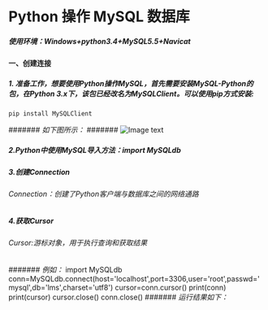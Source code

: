 # Python 操作 MySQL 数据库  
##### 使用环境：Windows+python3.4+MySQL5.5+Navicat  
#### 一、创建连接
##### 1. 准备工作，想要使用Python操作MySQL，首先需要安装MySQL-Python的包，在Python 3.x下，该包已经改名为MySQLClient。可以使用pip方式安装:  
    pip install MySQLClient  
####### *如下图所示：*
####### ![Image text](https://github.com/gorgeousCa/Dayup/blob/master/MySQL/20190303204126.png)
##### 2.Python中使用MySQL导入方法：import MySQLdb
##### 3.创建Connection
###### Connection：创建了Python客户端与数据库之间的网络通路
##### 4.获取Cursor
###### Cursor:游标对象，用于执行查询和获取结果
####### *例如：*
    import MySQLdb
    conn=MySQLdb.connect(host='localhost',port=3306,user='root',passwd='mysql',db='lms',charset='utf8')
    cursor=conn.cursor()
    print(conn)
    print(cursor)
    cursor.close()
    conn.close()
####### *运行结果如下：*


